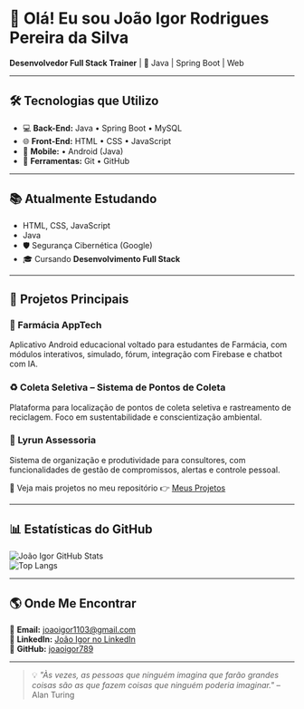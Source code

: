 # 👋 Olá! Eu sou João Igor Rodrigues Pereira da Silva  
**Desenvolvedor Full Stack Trainer** | 🚀 Java | Spring Boot | Web

---

## 🛠️ Tecnologias que Utilizo
- 💻 **Back-End:** Java • Spring Boot • MySQL  
- 🌐 **Front-End:** HTML • CSS • JavaScript  
- 📱 **Mobile:**  • Android (Java)  
- 🔧 **Ferramentas:** Git • GitHub

---

## 📚 Atualmente Estudando
- HTML, CSS, JavaScript  
- Java 
- 🛡️ Segurança Cibernética (Google)  
- 🎓 Cursando **Desenvolvimento Full Stack**

---

## 📌 Projetos Principais

### 📱 Farmácia AppTech
Aplicativo Android educacional voltado para estudantes de Farmácia, com módulos interativos, simulado, fórum, integração com Firebase e chatbot com IA.

### ♻️ Coleta Seletiva – Sistema de Pontos de Coleta
Plataforma para localização de pontos de coleta seletiva e rastreamento de reciclagem. Foco em sustentabilidade e conscientização ambiental.

### 📝 Lyrun Assessoria
Sistema de organização e produtividade para consultores, com funcionalidades de gestão de compromissos, alertas e controle pessoal.

🔎 Veja mais projetos no meu repositório 👉 [Meus Projetos](https://github.com/joaoigor789?tab=repositories)

---

## 📊 Estatísticas do GitHub

![João Igor GitHub Stats](https://github-readme-stats.vercel.app/api?username=joaoigor789&show_icons=true&theme=react&count_private=true)  
![Top Langs](https://github-readme-stats.vercel.app/api/top-langs/?username=joaoigor789&layout=compact&theme=react)

---

## 🌎 Onde Me Encontrar
📩 **Email:** joaoigor1103@gmail.com  
💼 **LinkedIn:** [João Igor no LinkedIn](https://www.linkedin.com/in/joao-igor-25b090250/)  
🚀 **GitHub:** [joaoigor789](https://github.com/joaoigor789)

---

> 💡 *"Às vezes, as pessoas que ninguém imagina que farão grandes coisas são as que fazem coisas que ninguém poderia imaginar."* – Alan Turing
